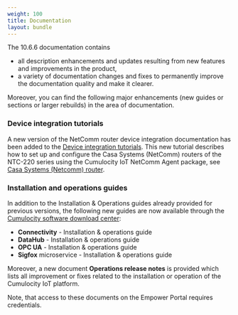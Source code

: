 ```yaml
---
weight: 100
title: Documentation
layout: bundle
---
```


The 10.6.6 documentation contains

* all description enhancements and updates resulting from new features and improvements in the product,
* a variety of documentation changes and fixes to permanently improve the documentation quality and make it clearer.

Moreover, you can find the following major enhancements (new guides or sections or larger rebuilds) in the area of documentation.

### Device integration tutorials

A new version of the NetComm router device integration documentation has been added to the [Device integration tutorials](https://cumulocity.com/guides/10.6.6/device-tutorials/tutorials-introduction). This new tutorial describes how to set up and configure the Casa Systems (NetComm) routers of the NTC-220 series using the Cumulocity IoT NetComm Agent package, see [Casa Systems (Netcomm) router](https://cumulocity.com/guides/10.6.6/device-tutorials/netcomm-router/).

### Installation and operations guides

In addition to the Installation & Operations guides already provided for previous versions, the following new guides are now available through the [Cumulocity software download center](https://download.cumulocity.com/):

* **Connectivity** - Installation & operations guide
* **DataHub** - Installation & operations guide
* **OPC UA** - Installation & operations guide
* **Sigfox** microservice - Installation & operations guide

Moreover, a new document **Operations release notes** is provided which lists all improvement or fixes related to the installation or operation of the Cumulocity IoT platform.

Note, that access to these documents on the Empower Portal requires credentials.
